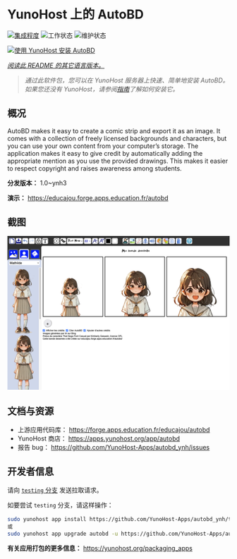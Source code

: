 <!--
注意：此 README 由 <https://github.com/YunoHost/apps/tree/master/tools/readme_generator> 自动生成
请勿手动编辑。
-->

# YunoHost 上的 AutoBD

[![集成程度](https://apps.yunohost.org/badge/integration/autobd)](https://ci-apps.yunohost.org/ci/apps/autobd/)
![工作状态](https://apps.yunohost.org/badge/state/autobd)
![维护状态](https://apps.yunohost.org/badge/maintained/autobd)

[![使用 YunoHost 安装 AutoBD](https://install-app.yunohost.org/install-with-yunohost.svg)](https://install-app.yunohost.org/?app=autobd)

*[阅读此 README 的其它语言版本。](./ALL_README.md)*

> *通过此软件包，您可以在 YunoHost 服务器上快速、简单地安装 AutoBD。*  
> *如果您还没有 YunoHost，请参阅[指南](https://yunohost.org/install)了解如何安装它。*

## 概况

AutoBD makes it easy to create a comic strip and export it as an image. It comes with a collection of freely licensed backgrounds and characters, but you can use your own content from your computer’s storage. The application makes it easy to give credit by automatically adding the appropriate mention as you use the provided drawings. This makes it easier to respect copyright and raises awareness among students.


**分发版本：** 1.0~ynh3

**演示：** <https://educajou.forge.apps.education.fr/autobd>

## 截图

![AutoBD 的截图](./doc/screenshots/screenshot.png)

## 文档与资源

- 上游应用代码库： <https://forge.apps.education.fr/educajou/autobd>
- YunoHost 商店： <https://apps.yunohost.org/app/autobd>
- 报告 bug： <https://github.com/YunoHost-Apps/autobd_ynh/issues>

## 开发者信息

请向 [`testing` 分支](https://github.com/YunoHost-Apps/autobd_ynh/tree/testing) 发送拉取请求。

如要尝试 `testing` 分支，请这样操作：

```bash
sudo yunohost app install https://github.com/YunoHost-Apps/autobd_ynh/tree/testing --debug
或
sudo yunohost app upgrade autobd -u https://github.com/YunoHost-Apps/autobd_ynh/tree/testing --debug
```

**有关应用打包的更多信息：** <https://yunohost.org/packaging_apps>
